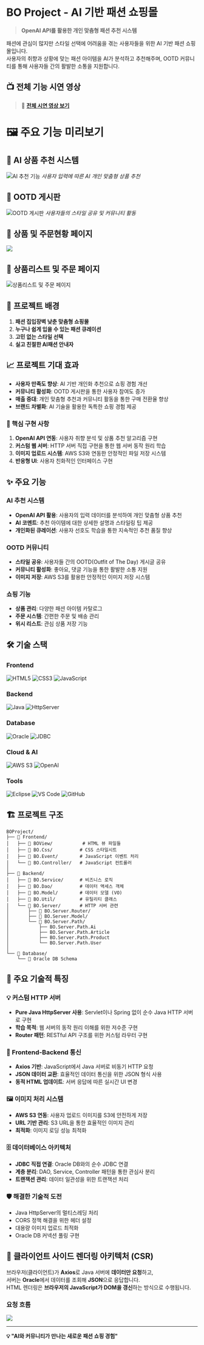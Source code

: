 # BO Project - AI 기반 패션 쇼핑몰

> **OpenAI API를 활용한 개인 맞춤형 패션 추천 시스템**

패션에 관심이 많지만 스타일 선택에 어려움을 겪는 사용자들을 위한 AI 기반 패션 쇼핑몰입니다.  
사용자의 취향과 상황에 맞는 패션 아이템을 AI가 분석하고 추천해주며, OOTD 커뮤니티를 통해 사용자들 간의 활발한 소통을 지원합니다.

## 📺 전체 기능 시연 영상
> 🔗 **[전체 시연 영상 보기](https://www.youtube.com/watch?v=fc3utoxBQs8&t=16s)**

# 🖼️ 주요 기능 미리보기

## 🤖 AI 상품 추천 시스템
![AI 추천 기능](./gif_files/aifeature.gif)
*사용자 입력에 따른 AI 개인 맞춤형 상품 추천*

## 👗 OOTD 게시판
![OOTD 게시판](./gif_files/articel.gif)
*사용자들의 스타일 공유 및 커뮤니티 활동*

## 👗 상품 및 주문현황 페이지

<img src="./gif_files/order_page.png">

## 👗 상품리스트 및 주문 페이지
![상품리스트 및 주문 페이지](./gif_files/product.gif)

## 🎯 프로젝트 배경
1. **패션 집입장벽 낮춘 맞춤형 쇼핑몰**
2. **누구나 쉽게 입을 수 있는 패션 큐레이션**
3. **고민 없는 스타일 선택**
4. **실고 친절한 AI패션 안내자**

## 📈 프로젝트 기대 효과
- **사용자 만족도 향상**: AI 기반 개인화 추천으로 쇼핑 경험 개선
- **커뮤니티 활성화**: OOTD 게시판을 통한 사용자 참여도 증가
- **매출 증대**: 개인 맞춤형 추천과 커뮤니티 활동을 통한 구매 전환율 향상
- **브랜드 차별화**: AI 기술을 활용한 독특한 쇼핑 경험 제공

### 🎯 핵심 구현 사항
1. **OpenAI API 연동**: 사용자 취향 분석 및 상품 추천 알고리즘 구현
2. **커스텀 웹 서버**: HTTP 서버 직접 구현을 통한 웹 서버 동작 원리 학습
3. **이미지 업로드 시스템**: AWS S3와 연동한 안정적인 파일 저장 시스템
4. **반응형 UI**: 사용자 친화적인 인터페이스 구현

## ✨ 주요 기능

### AI 추천 시스템
- **OpenAI API 활용**: 사용자의 입력 데이터를 분석하여 개인 맞춤형 상품 추천
- **AI 코멘트**: 추천 아이템에 대한 상세한 설명과 스타일링 팁 제공
- **개인화된 큐레이션**: 사용자 선호도 학습을 통한 지속적인 추천 품질 향상

### OOTD 커뮤니티
- **스타일 공유**: 사용자들 간의 OOTD(Outfit of The Day) 게시글 공유
- **커뮤니티 활성화**: 좋아요, 댓글 기능을 통한 활발한 소통 지원
- **이미지 저장**: AWS S3를 활용한 안정적인 이미지 저장 시스템

### 쇼핑 기능
- **상품 관리**: 다양한 패션 아이템 카탈로그
- **주문 시스템**: 간편한 주문 및 배송 관리
- **위시 리스트**: 관심 상품 저장 기능

## 🛠️ 기술 스택

### Frontend
![HTML5](https://img.shields.io/badge/HTML5-%23E34F26.svg?style=for-the-badge&logo=html5&logoColor=white)
![CSS3](https://img.shields.io/badge/CSS3-%231572B6.svg?style=for-the-badge&logo=css3&logoColor=white)
![JavaScript](https://img.shields.io/badge/JavaScript-%23323330.svg?style=for-the-badge&logo=javascript&logoColor=%23F7DF1E)

### Backend
![Java](https://img.shields.io/badge/Java-%23ED8B00.svg?style=for-the-badge&logo=openjdk&logoColor=white)
![HttpServer](https://img.shields.io/badge/HttpServer-Custom-blue?style=for-the-badge)

### Database
![Oracle](https://img.shields.io/badge/Oracle-F80000?style=for-the-badge&logo=oracle&logoColor=white)
![JDBC](https://img.shields.io/badge/JDBC-Connection-red?style=for-the-badge)

### Cloud & AI
![AWS S3](https://img.shields.io/badge/AWS%20S3-%23FF9900.svg?style=for-the-badge&logo=amazon-aws&logoColor=white)
![OpenAI](https://img.shields.io/badge/OpenAI%20API-412991?style=for-the-badge&logo=openai&logoColor=white)

### Tools
![Eclipse](https://img.shields.io/badge/Eclipse-2C2255?style=for-the-badge&logo=eclipse&logoColor=white)
![VS Code](https://img.shields.io/badge/VS%20Code-0078d4.svg?style=for-the-badge&logo=visual-studio-code&logoColor=white)
![GitHub](https://img.shields.io/badge/GitHub-%23121011.svg?style=for-the-badge&logo=github&logoColor=white)

## 🏗️ 프로젝트 구조

```
BOProject/
├── 📁 Frontend/
│   ├── 📄 BOView/           # HTML 뷰 파일들
│   ├── 📄 BO.Css/          # CSS 스타일시트
│   ├── 📄 BO.Event/        # JavaScript 이벤트 처리
│   └── 📄 BO.Controller/   # JavaScript 컨트롤러
│
├── 📁 Backend/
│   ├── 📄 BO.Service/      # 비즈니스 로직
│   ├── 📄 BO.Dao/          # 데이터 액세스 객체
│   ├── 📄 BO.Model/        # 데이터 모델 (VO)
│   ├── 📄 BO.Util/         # 유틸리티 클래스
│   └── 📁 BO.Server/       # HTTP 서버 관련
│       ├── 📄 BO.Server.Router/
│       ├── 📄 BO.Server.Model/
│       └── 📄 BO.Server.Path/
│           ├── BO.Server.Path.Ai
│           ├── BO.Server.Path.Article
│           ├── BO.Server.Path.Product
│           └── BO.Server.Path.User
│
└── 📁 Database/
    └── 📄 Oracle DB Schema
```

## 🚀 주요 기술적 특징

### 💡 커스텀 HTTP 서버
- **Pure Java HttpServer 사용**: Servlet이나 Spring 없이 순수 Java HTTP 서버로 구현
- **학습 목적**: 웹 서버의 동작 원리 이해를 위한 저수준 구현
- **Router 패턴**: RESTful API 구조를 위한 커스텀 라우터 구현

### 🎨 Frontend-Backend 통신
- **Axios 기반**: JavaScript에서 Java 서버로 비동기 HTTP 요청
- **JSON 데이터 교환**: 효율적인 데이터 통신을 위한 JSON 형식 사용
- **동적 HTML 업데이트**: 서버 응답에 따른 실시간 UI 변경

### 🖼️ 이미지 처리 시스템
- **AWS S3 연동**: 사용자 업로드 이미지를 S3에 안전하게 저장
- **URL 기반 관리**: S3 URL을 통한 효율적인 이미지 관리
- **최적화**: 이미지 로딩 성능 최적화

### 🗄️ 데이터베이스 아키텍처
- **JDBC 직접 연결**: Oracle DB와의 순수 JDBC 연결
- **계층 분리**: DAO, Service, Controller 패턴을 통한 관심사 분리
- **트랜잭션 관리**: 데이터 일관성을 위한 트랜잭션 처리

### 🛡️ 해결한 기술적 도전
- Java HttpServer의 멀티스레딩 처리
- CORS 정책 해결을 위한 헤더 설정
- 대용량 이미지 업로드 최적화
- Oracle DB 커넥션 풀링 구현

## 🧭 클라이언트 사이드 렌더링 아키텍처 (CSR)

브라우저(클라이언트)가 **Axios**로 Java 서버에 **데이터만 요청**하고,  
서버는 **Oracle**에서 데이터를 조회해 **JSON**으로 응답합니다.  
HTML 렌더링은 **브라우저의 JavaScript가 DOM을 갱신**하는 방식으로 수행됩니다.

### 요청 흐름

<img src="./gif_files/service_flow.png">

---

**💡 "AI와 커뮤니티가 만나는 새로운 패션 쇼핑 경험"**
